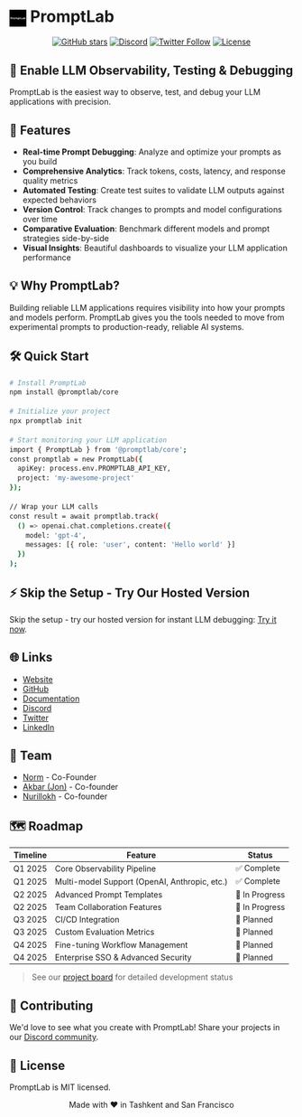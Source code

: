 

  # <img src="https://raw.githubusercontent.com/ordinarykaizen/PromptLab/main/assets/PromptLab (1).png" alt="PromptLab" width="30" height="30" style="vertical-align: middle;"> PromptLab

<p align="center">
  <a href="https://github.com/ordinarykaizen/PromptLab/stargazers"><img src="https://img.shields.io/github/stars/ordinarykaizen/PromptLab?style=social" alt="GitHub stars"></a>
  <a href="https://discord.com/invite/9YYEPceY"><img src="https://img.shields.io/discord/1234567890?label=Discord&logo=discord&logoColor=white&style=flat-square" alt="Discord"></a>
  <a href="https://x.com/trypromptlab"><img src="https://img.shields.io/twitter/follow/trypromptlab?style=social" alt="Twitter Follow"></a>
  <a href="https://github.com/ordinarykaizen/PromptLab/blob/main/LICENSE"><img src="https://img.shields.io/badge/license-MIT-blue.svg" alt="License"></a>
</p>

## 🤖 Enable LLM Observability, Testing & Debugging

PromptLab is the easiest way to observe, test, and debug your LLM applications with precision.

## 🚀 Features

- **Real-time Prompt Debugging**: Analyze and optimize your prompts as you build
- **Comprehensive Analytics**: Track tokens, costs, latency, and response quality metrics
- **Automated Testing**: Create test suites to validate LLM outputs against expected behaviors
- **Version Control**: Track changes to prompts and model configurations over time
- **Comparative Evaluation**: Benchmark different models and prompt strategies side-by-side
- **Visual Insights**: Beautiful dashboards to visualize your LLM application performance

## 💡 Why PromptLab?

Building reliable LLM applications requires visibility into how your prompts and models perform. PromptLab gives you the tools needed to move from experimental prompts to production-ready, reliable AI systems.

## 🛠️ Quick Start

```bash
# Install PromptLab
npm install @promptlab/core

# Initialize your project
npx promptlab init

# Start monitoring your LLM application
import { PromptLab } from '@promptlab/core';
const promptlab = new PromptLab({
  apiKey: process.env.PROMPTLAB_API_KEY,
  project: 'my-awesome-project'
});

// Wrap your LLM calls
const result = await promptlab.track(
  () => openai.chat.completions.create({
    model: 'gpt-4',
    messages: [{ role: 'user', content: 'Hello world' }]
  })
);
```

## ⚡ Skip the Setup - Try Our Hosted Version

Skip the setup - try our hosted version for instant LLM debugging: [Try it now](https://www.trypromptlab.com/).

## 🌐 Links

- [Website](https://www.trypromptlab.com)
- [GitHub](https://github.com/ordinarykaizen/PromptLab)
- [Documentation](https://docs.trypromptlab.com)
- [Discord](https://discord.com/invite/9YYEPceY)
- [Twitter](https://x.com/trypromptlab)
- [LinkedIn](https://www.linkedin.com/company/trypromptlabs/)

## 👥 Team

- [Norm](https://x.com/ordinary_kaizen) - Co-Founder
- [Akbar (Jon)](https://x.com/Akbar_Erkinov) - Co-founder
- [Nurillokh](https://www.linkedin.com/in/nurillokh-abdurasulov-116658199/) - Co-founder

## 🗺️ Roadmap

| Timeline | Feature | Status |
|----------|---------|--------|
| Q1 2025 | Core Observability Pipeline | ✅ Complete |
| Q1 2025 | Multi-model Support (OpenAI, Anthropic, etc.) | ✅ Complete |
| Q2 2025 | Advanced Prompt Templates | 🚧 In Progress |
| Q2 2025 | Team Collaboration Features | 🚧 In Progress |
| Q3 2025 | CI/CD Integration | 📅 Planned |
| Q3 2025 | Custom Evaluation Metrics | 📅 Planned |
| Q4 2025 | Fine-tuning Workflow Management | 📅 Planned |
| Q4 2025 | Enterprise SSO & Advanced Security | 📅 Planned |

> See our [project board](https://github.com/ordinarykaizen/PromptLab/projects) for detailed development status

## 🤝 Contributing

We'd love to see what you create with PromptLab! Share your projects in our [Discord community](https://discord.com/invite/9YYEPceY).

## 📄 License

PromptLab is MIT licensed.

<p align="center">Made with ❤️ in Tashkent and San Francisco</p>
